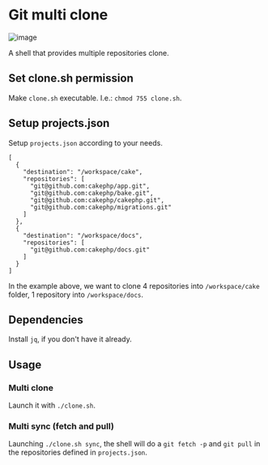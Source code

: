 # Git multi clone

![image](https://img.shields.io/badge/Shell-B238AC?style=for-the-badge&logo=favella&logoColor=white)

A shell that provides multiple repositories clone.

## Set clone.sh permission

Make `clone.sh` executable. I.e.: `chmod 755 clone.sh`.

## Setup projects.json

Setup `projects.json` according to your needs.

```
[
  {
    "destination": "/workspace/cake",
    "repositories": [
      "git@github.com:cakephp/app.git",
      "git@github.com:cakephp/bake.git",
      "git@github.com:cakephp/cakephp.git",
      "git@github.com:cakephp/migrations.git"
    ]
  },
  {
    "destination": "/workspace/docs",
    "repositories": [
      "git@github.com:cakephp/docs.git"
    ]
  }
]
```

In the example above, we want to clone 4 repositories into `/workspace/cake` folder, 1 repository into `/workspace/docs`.

## Dependencies

Install `jq`, if you don't have it already.

## Usage

### Multi clone

Launch it with `./clone.sh`.

### Multi sync (fetch and pull)

Launching `./clone.sh sync`, the shell will do a `git fetch -p` and `git pull` in the repositories defined in `projects.json`.